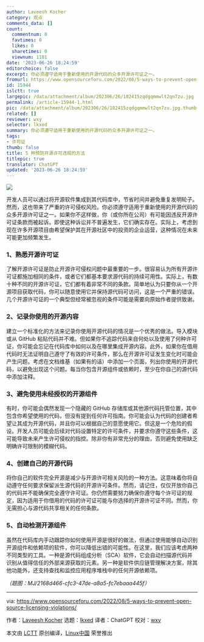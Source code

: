 ```yaml
---
author: Laveesh Kocher
category: 观点
comments_data: []
count:
  commentnum: 0
  favtimes: 0
  likes: 0
  sharetimes: 0
  viewnum: 1181
date: '2023-06-26 18:24:59'
editorchoice: false
excerpt: 你必须遵守适用于重新使用的开源代码的众多开源许可证之一。
fromurl: https://www.opensourceforu.com/2022/08/5-ways-to-prevent-open-source-licensing-violations/
id: 15944
islctt: true
largepic: /data/attachment/album/202306/26/182415zqdgqmmwlt2qn7zu.jpg
permalink: /article-15944-1.html
pic: /data/attachment/album/202306/26/182415zqdgqmmwlt2qn7zu.jpg.thumb.jpg
related: []
reviewer: wxy
selector: lkxed
summary: 你必须遵守适用于重新使用的开源代码的众多开源许可证之一。
tags:
- 许可证
thumb: false
title: 5 种预防开源许可违规的方法
titlepic: true
translator: ChatGPT
updated: '2023-06-26 18:24:59'
---
```


![](/data/attachment/album/202306/26/182415zqdgqmmwlt2qn7zu.jpg)


开发人员可以通过将开源软件集成到其代码库中，节省时间并避免重复发明轮子。然而，这也带来了严重的许可侵权风险。你必须遵守适用于重新使用的开源代码的众多开源许可证之一。如果你不这样做，你（或你所在公司）有可能因违反开源许可证条款而被起诉。即使这种诉讼并不普遍发生，它们确实存在。实际上，考虑到现在许多开源项目由希望保护其在开源社区中的投资的企业运营，这种情况在未来可能更加频繁发生。


### 1、熟悉开源许可证


了解开源许可证是防止开源许可侵权问题中最重要的一步。很容易认为所有开源许可证都施加相同的条件，或者它们都基本要求源代码的持续可用性。实际上，有数十种不同的开源许可证，它们都有着非常不同的条款。简单地认为只要你从一个开源项目获取代码，你可以随意使用它并保持源代码可访问，这是一个严重的错误。几个开源许可证的一个典型但经常被忽视的条件可能是需要向原始作者提供致谢。


### 2、记录你使用的开源内容


建立一个标准化的方法来记录你使用开源代码的情况是一个优秀的做法。导入模块或从 GitHub 粘贴代码并不难。但如果你不追踪代码来自何处以及使用了何种许可证，你可能会忘记在代码库中如何以及在哪里集成开源内容。此外，如果你在借用代码时无法证明自己遵守了有效的许可条件，那么在开源许可证发生变化时可能会产生问题。考虑在文档维基（如果有的话）中添加一个页面，列出你使用的开源代码，以避免出现这个问题。每当你包含开源组件或依赖时，至少在你自己的源代码中添加注释。


### 3、避免使用未经授权的开源组件


有时，你可能会偶然发现一个隐藏的 GitHub 存储库或其他源代码托管位置，其中包含你希望使用的代码，但没有提到任何许可指南。你可能会认为代码的创建者希望让其成为开源代码，并且你可以根据自己的意愿使用它。但这是一个危险的假设。开发人员可能会后续对代码设置特定的许可条件，并要求你遵守这些条件，这可能导致未来产生许可侵权的指控。除非你有非常充分的理由，否则避免使用缺乏明确许可限制的模糊代码。


### 4、创建自己的开源代码


将你自己的软件完全开源是减少与开源许可相关风险的一种方法。这意味着你将自动遵守任何要求保留派生源代码的开源许可条件。然而，请记住，仅仅开放你自己的代码并不能确保完全遵守许可证。你仍然需要努力确保你遵守每个许可证的规定，因为适用于你借用的代码的许可证可能与你选择的开源许可证不同。然而，你无需担心与源代码共享相关的任何条款。


### 5、自动检测开源组件


虽然在代码库内手动跟踪你如何使用开源是很好的做法，但通过使用能够自动识别开源组件和依赖项的软件，你可以降低出错的可能性。在这里，我们应该考虑两种不同类型的工具。一种是源代码组成分析（SCA）软件，它会自动扫描源代码并识别从值得信任的外部来源获取的元素。另一种是软件供应链管理解决方案，除其他功能外，还支持查找和监控应用程序堆栈中的任何开源依赖项。


*（题图：MJ/2168d466-cfc3-47de-a8a5-fc7ebaaa445f）*




---


via: <https://www.opensourceforu.com/2022/08/5-ways-to-prevent-open-source-licensing-violations/>


作者：[Laveesh Kocher](https://www.opensourceforu.com/author/laveesh-kocher/) 选题：[lkxed](https://github.com/lkxed) 译者：ChatGPT 校对：[wxy](https://github.com/wxy)


本文由 [LCTT](https://github.com/LCTT/TranslateProject) 原创编译，[Linux中国](https://linux.cn/) 荣誉推出